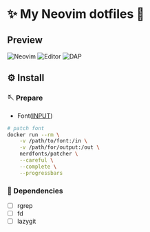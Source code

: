 # ✨ My Neovim dotfiles 🎉

## Preview

![Neovim](https://user-images.githubusercontent.com/54089360/192091625-0e9fbcf5-457a-4c99-9ea0-ddc8b20b9437.png)
![Editor](https://user-images.githubusercontent.com/54089360/194812133-d5b3cee0-fc6a-4bff-840c-eb8cbf0b4320.png)
![DAP](https://user-images.githubusercontent.com/54089360/194811741-987dd681-f5ce-4b2d-a625-30cd42faf1bd.png)

## ⚙️ Install

### 🪡 Prepare

* Font([INPUT](https://input.djr.com/preview/?size=14&language=python&theme=base16-dark&family=InputSans&width=300&weight=300&line-height=1.2&a=ss&g=ss&i=serifs_round&l=serifs_round&zero=0&asterisk=height&braces=straight&preset=default&customize=please))

```bash
# patch font
docker run --rm \
    -v /path/to/font:/in \
    -v /path/for/output:/out \
    nerdfonts/patcher \
    --careful \
    --complete \
    --progressbars
```

### 🔗 Dependencies

* [ ] rgrep
* [ ] fd
* [ ] lazygit
